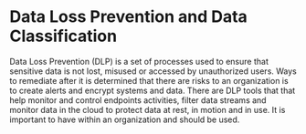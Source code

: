 # Data Loss Prevention and Data Classification

Data Loss Prevention (DLP) is a set of processes used to ensure that sensitive data is not lost, misused or accessed by unauthorized users. Ways to remediate after it is determined that there are risks to an organization is to create alerts and encrypt systems and data. There are DLP tools that that help monitor and control endpoints activities, filter data streams and monitor data in the cloud to protect data at rest, in motion and in use. It is important to have within an organization and should be used. 
